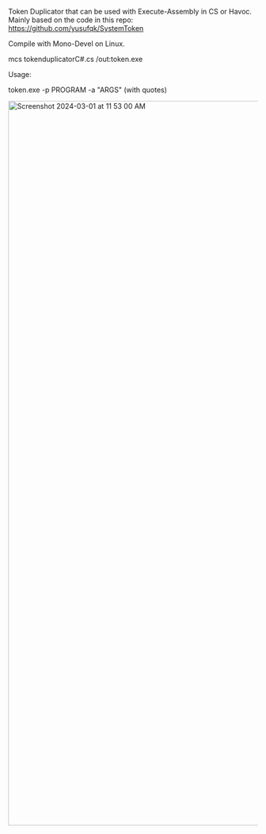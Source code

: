 Token Duplicator that can be used with Execute-Assembly in CS or Havoc. Mainly based on the code in this repo: https://github.com/yusufqk/SystemToken

Compile with Mono-Devel on Linux. 

mcs tokenduplicatorC#.cs /out:token.exe

Usage:

token.exe -p PROGRAM -a "ARGS" (with quotes)

<img width="1461" alt="Screenshot 2024-03-01 at 11 53 00 AM" src="https://github.com/assume-breach/Helpful-Scripts/assets/76174163/442f8453-bcf1-4ad8-965f-c5b006398ee5">
